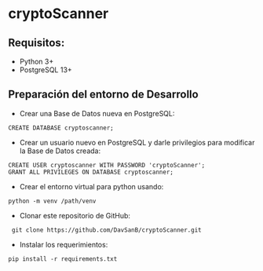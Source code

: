 # cryptoScanner

## Requisitos:
 - Python 3+
 - PostgreSQL 13+
## Preparación del entorno de Desarrollo

 - Crear una Base de Datos nueva en PostgreSQL:
 ```
 CREATE DATABASE cryptoscanner;
 ```
  - Crear un usuario nuevo en PostgreSQL y darle privilegios para modificar la Base de Datos creada:
   ```
CREATE USER cryptoscanner WITH PASSWORD 'cryptoScanner';
GRANT ALL PRIVILEGES ON DATABASE cryptoscanner;
 ```
  - Crear el entorno virtual para python usando:
 ```
 python -m venv /path/venv
 ```
 - Clonar este repositorio de GitHub:
```
 git clone https://github.com/DavSanB/cryptoScanner.git
 ```
 - Instalar los requerimientos:
 ```
 pip install -r requirements.txt
 ```
